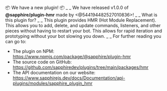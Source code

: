 📦 We have a new plugin! 📦
_ _
We have released v1.0.0 of **@sapphire/plugin-hmr** made by <@544194482527010836>!
_ _
What is this plugin for?
_ _
This plugin provides HMR (Hot Module Replacement). This allows you to add, delete, and update commands, listeners, and other pieces without having to restart your bot. This allows for rapid iteration and prototyping without your bot slowing you down.
_ _
For further reading you can go to:
-   The plugin on NPM: <https://www.npmjs.com/package/@sapphire/plugin-hmr>
-   The source code on GitHub: <https://github.com/sapphiredev/plugins/tree/main/packages/hmr>
-   The API documentation on our website: <https://www.sapphirejs.dev/docs/Documentation/api-plugins/modules/sapphire_plugin_hmr>